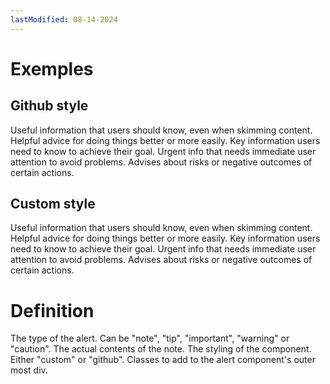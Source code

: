 ```yaml
---
lastModified: 08-14-2024
---
```


<script>
  import { Note, Definition } from "$lib/components"
</script>

# Exemples

## Github style

<Note type="note" style="github">
  Useful information that users should know, even when skimming content.
</Note>
<Note type="tip" style="github">
  Helpful advice for doing things better or more easily.
</Note>
<Note type="important" style="github">
  Key information users need to know to achieve their goal.
</Note>
<Note type="warning" style="github">
  Urgent info that needs immediate user attention to avoid problems.
</Note>
<Note type="caution" style="github">
  Advises about risks or negative outcomes of certain actions.
</Note>

## Custom style

<Note type="note">
  Useful information that users should know, even when skimming content.
</Note>
<Note type="tip">
  Helpful advice for doing things better or more easily.
</Note>
<Note type="important">
  Key information users need to know to achieve their goal.
</Note>
<Note type="warning">
  Urgent info that needs immediate user attention to avoid problems.
</Note>
<Note type="caution">
  Advises about risks or negative outcomes of certain actions.
</Note>

# Definition

<Definition name="Note" description="The note component.">
  <Definition.Prop type="string" path="type" default="warning">The type of the alert. Can be "note", "tip", "important", "warning" or "caution".</Definition.Prop>
  <Definition.Prop type="HTMLElement" path="<slot>" required>The actual contents of the note.</Definition.Prop>
  <Definition.Prop type="string" path="style" default='"custom"'>The styling of the component. Either "custom" or "github".</Definition.Prop>
  <Definition.Prop type="string" path="class">Classes to add to the alert component's outer most div.</Definition.Prop>
</Definition>
